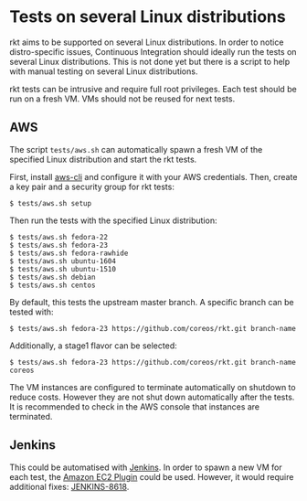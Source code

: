 # Tests on several Linux distributions

rkt aims to be supported on several Linux distributions.
In order to notice distro-specific issues, Continuous Integration should ideally run the tests on several Linux distributions.
This is not done yet but there is a script to help with manual testing on several Linux distributions.

rkt tests can be intrusive and require full root privileges.
Each test should be run on a fresh VM.
VMs should not be reused for next tests.

## AWS

The script `tests/aws.sh` can automatically spawn a fresh VM of the specified Linux distribution and start the rkt tests.

First, install [aws-cli](https://github.com/aws/aws-cli) and configure it with your AWS credentials.
Then, create a key pair and a security group for rkt tests:

```
$ tests/aws.sh setup
```

Then run the tests with the specified Linux distribution:

```
$ tests/aws.sh fedora-22
$ tests/aws.sh fedora-23
$ tests/aws.sh fedora-rawhide
$ tests/aws.sh ubuntu-1604
$ tests/aws.sh ubuntu-1510
$ tests/aws.sh debian
$ tests/aws.sh centos
```

By default, this tests the upstream master branch.
A specific branch can be tested with:

```
$ tests/aws.sh fedora-23 https://github.com/coreos/rkt.git branch-name
```

Additionally, a stage1 flavor can be selected:
```
$ tests/aws.sh fedora-23 https://github.com/coreos/rkt.git branch-name coreos
```

The VM instances are configured to terminate automatically on shutdown to reduce costs.
However they are not shut down automatically after the tests.
It is recommended to check in the AWS console that instances are terminated.

## Jenkins

This could be automatised with [Jenkins](https://jenkins-ci.org/).
In order to spawn a new VM for each test, the [Amazon EC2 Plugin](https://wiki.jenkins-ci.org/display/JENKINS/Amazon+EC2+Plugin) could be used.
However, it would require additional fixes: [JENKINS-8618](https://issues.jenkins-ci.org/browse/JENKINS-8618).


